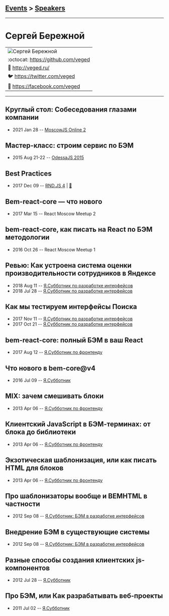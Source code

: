 ## [Events](../README.md) > [Speakers](../speakers.md)
---

# Сергей Бережной

| |
| --- |
| ![Сергей Бережной](https://avatars.io/twitter/veged/large)
| :octocat:  [https:&#x2F;&#x2F;github.com&#x2F;veged](https://github.com/veged)
| :page_facing_up:  [http:&#x2F;&#x2F;veged.ru&#x2F;](http://veged.ru/)
| :bird:  [https:&#x2F;&#x2F;twitter.com&#x2F;veged](https://twitter.com/veged)
| :blue_book:  [https:&#x2F;&#x2F;facebook.com&#x2F;veged](https://facebook.com/veged)

---
## Круглый стол: Собеседования глазами компании
- 2021 Jan 28 -- [MoscowJS Online 2](https://www.youtube.com/watch?v=ll3aCbLMLqI)    
## Мастер-класс: строим сервис по БЭМ
- 2015 Aug 21-22 -- [OdessaJS 2015](https://youtu.be/9VvmzwljkdM)    
## Best Practices
- 2017 Dec 09 -- [RND.JS 4](https://youtu.be/bO3gwHyMHgY?t=2943)  | [:notebook:](https://yadi.sk/d/8TO6w8RT3QTjoe)  
## Bem-react-core — что нового
- 2017 Mar 15 -- React Moscow Meetup 2    
## bem-react-core, как писать на React по БЭМ методологии
- 2016 Oct 26 -- React Moscow Meetup 1    
## Ревью: Как устроена система оценки производительности сотрудников в Яндексе
- 2018 Aug 11 -- [Я.Субботник по разработке интерфейсов](https://events.yandex.ru/lib/talks/6176/)    
- 2018 Jul 28 -- [Я.Субботник по разработке интерфейсов](https://events.yandex.ru/lib/talks/5923/)    
## Как мы тестируем интерфейсы Поиска
- 2017 Nov 11 -- [Я.Субботник по разработке интерфейсов](https://events.yandex.ru/lib/talks/5208/)    
- 2017 Oct 21 -- [Я.Субботник по разработке интерфейсов](https://events.yandex.ru/lib/talks/5112/)    
## bem-react-core: полный БЭМ в ваш React
- 2017 Aug 12 -- [Я.Субботник по фронтенду](https://events.yandex.ru/lib/talks/4841/)    
## Что нового в bem-core@v4
- 2016 Jul 09 -- [Я.Субботник](https://events.yandex.ru/lib/talks/3685/)    
## MIX: зачем смешивать блоки
- 2013 Apr 06 -- [Я.Субботник по фронтенду](https://events.yandex.ru/lib/talks/856/)    
## Клиентский JavaScript в БЭМ-терминах: от блока до библиотеки
- 2013 Apr 06 -- [Я.Субботник по фронтенду](https://events.yandex.ru/lib/talks/689/)    
## Экзотическая шаблонизация, или как писать HTML для блоков
- 2013 Apr 06 -- [Я.Субботник по фронтенду](https://events.yandex.ru/lib/talks/690/)    
## Про шаблонизаторы вообще и BEMHTML в частности
- 2012 Sep 08 -- [Я.Субботник: БЭМ в разработке интерфейсов](https://events.yandex.ru/lib/talks/329/)    
## Внедрение БЭМ в существующие системы
- 2012 Sep 08 -- [Я.Субботник: БЭМ в разработке интерфейсов](https://events.yandex.ru/lib/talks/330/)    
## Разные способы создания клиентских js-компонентов
- 2012 Jul 28 -- [Я.Субботник](https://events.yandex.ru/lib/talks/302/)    
## Про БЭМ, или Как разрабатывать веб-проекты
- 2011 Jul 02 -- [Я.Субботник](https://events.yandex.ru/lib/talks/217/)    
